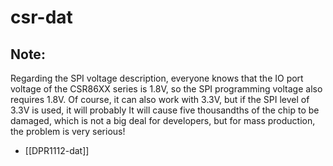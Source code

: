 
# csr-dat 


## Note: 

Regarding the SPI voltage description, everyone knows that the IO port voltage of the CSR86XX series is 1.8V, so the SPI programming voltage also requires 1.8V. Of course, it can also work with 3.3V, but if the SPI level of 3.3V is used, it will probably It will cause five thousandths of the chip to be damaged, which is not a big deal for developers, but for mass production, the problem is very serious!


- [[DPR1112-dat]]
